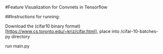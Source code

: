 #Feature Visualization for Convnets in Tensorflow


##Instructions for running:

Download the (cifar10 binary format)[https://www.cs.toronto.edu/~kriz/cifar.html], place into /cifar-10-batches-py directory

run main.py
